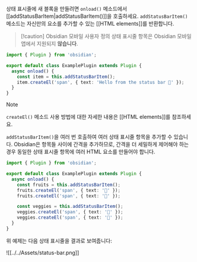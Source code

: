 상태 표시줄에 새 블록을 만들려면 `onload()` 메소드에서 [[addStatusBarItem|addStatusBarItem()]]을 호출하세요. `addStatusBarItem()` 메소드는 자신만의 요소를 추가할 수 있는 [[HTML elements]]를 반환합니다.

> [!caution] Obsidian 모바일
> 사용자 정의 상태 표시줄 항목은 Obsidian 모바일 앱에서 지원되지 **않습니다**.

```ts
import { Plugin } from 'obsidian';

export default class ExamplePlugin extends Plugin {
  async onload() {
    const item = this.addStatusBarItem();
    item.createEl('span', { text: 'Hello from the status bar 👋' });
  }
}
```

> [!note]
> `createEl()` 메소드 사용 방법에 대한 자세한 내용은 [[HTML elements]]를 참조하세요.

`addStatusBarItem()`을 여러 번 호출하여 여러 상태 표시줄 항목을 추가할 수 있습니다. Obsidian은 항목들 사이에 간격을 추가하므로, 간격을 더 세밀하게 제어해야 하는 경우 동일한 상태 표시줄 항목에 여러 HTML 요소를 만들어야 합니다.

```ts
import { Plugin } from 'obsidian';

export default class ExamplePlugin extends Plugin {
  async onload() {
    const fruits = this.addStatusBarItem();
    fruits.createEl('span', { text: '🍎' });
    fruits.createEl('span', { text: '🍌' });

    const veggies = this.addStatusBarItem();
    veggies.createEl('span', { text: '🥦' });
    veggies.createEl('span', { text: '🥬' });
  }
}
```

위 예제는 다음 상태 표시줄을 결과로 보여줍니다:

![[../../Assets/status-bar.png]]
